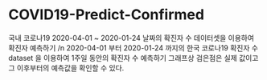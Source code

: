 # COVID19-Predict-Confirmed

국내 코로나19 2020-04-01 ~ 2020-01-24 날짜의 확진자 수 데이터셋을 이용하여 확진자 예측하기 /n
2020-04-01 부터 2020-01-24 까지의 한국 코로나19 확진자 수 dataset 을 이용하여 1주일 동안의 확진자 수 예측하기
그래프상 검은점은 실제 값이고 그 이후부터의 예측값을 확인할 수 있다.
